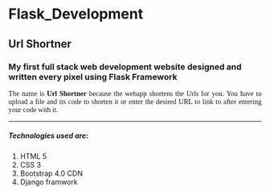 # Flask_Development
## Url Shortner
<h3>My first full stack web development website designed and written every pixel using <b>Flask Framework</b></h3>
<p style="text-align:justify; font-family:poppins">
  The name is <strong>Url Shortner</strong> because the webapp shortens the Urls for you. You have to upload a file and its code to shorten it or enter the desired URL to link to after entering your code with it.
   <hr>
   <h5>Technologies used are:</h5>
   <ol>
    <li>HTML 5</li>
    <li>CSS 3</li>
    <li>Bootstrap 4.0 CDN</li>
    <li>Django framwork</li>
   </ol>
</p>
